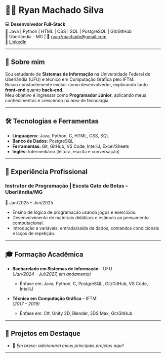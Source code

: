 # 👨‍💻 Ryan Machado Silva  

💻 **Desenvolvedor Full-Stack**  
🚀 Java | Python | HTML | CSS | SQL | PostgreSQL | Git/GitHub  
📍 Uberlândia - MG | 📧 [ryan7machado@gmail.com](mailto:ryan7machado@gmail.com)  
🔗 [LinkedIn](https://www.linkedin.com/in/ryan-machado-a75a42246)  

---

## 👋 Sobre mim  
Sou estudante de **Sistemas de Informação** na Universidade Federal de Uberlândia (UFU) e técnico em Computação Gráfica pelo IFTM.  
Busco constantemente evoluir como desenvolvedor, explorando tanto **front-end** quanto **back-end**.  
Meu objetivo é ingressar como **Programador Júnior**, aplicando meus conhecimentos e crescendo na área de tecnologia.  

---

## 🛠️ Tecnologias e Ferramentas  
- **Linguagens:** Java, Python, C, HTML, CSS, SQL  
- **Banco de Dados:** PostgreSQL  
- **Ferramentas:** Git, GitHub, VS Code, IntelliJ, Excel/Sheets  
- **Inglês:** Intermediário (leitura, escrita e conversação)  

---

## 💼 Experiência Profissional  

### Instrutor de Programação | Escola Gato de Botas – Uberlândia/MG  
📅 Jan/2025 – Jun/2025  
- Ensino de lógica de programação usando jogos e exercícios.  
- Desenvolvimento de materiais didáticos e estímulo ao pensamento computacional.  
- Introdução a variáveis, entrada/saída de dados, comandos condicionais e laços de repetição.  

---

## 🎓 Formação Acadêmica  
- **Bacharelado em Sistemas de Informação** – UFU  
  *(Jan/2024 – Jul/2027, em andamento)*  
  - Ênfase em: Java, Python, C, PostgreSQL, Git/GitHub, VS Code, IntelliJ  

- **Técnico em Computação Gráfica** – IFTM  
  *(2017 – 2019)*  
  - Ênfase em: C#, Unity 2D, Blender, 3DS Max, Git/GitHub  

---

## 📂 Projetos em Destaque  
- 🚧 *Em breve: adicionarei meus principais projetos aqui!*  

---
